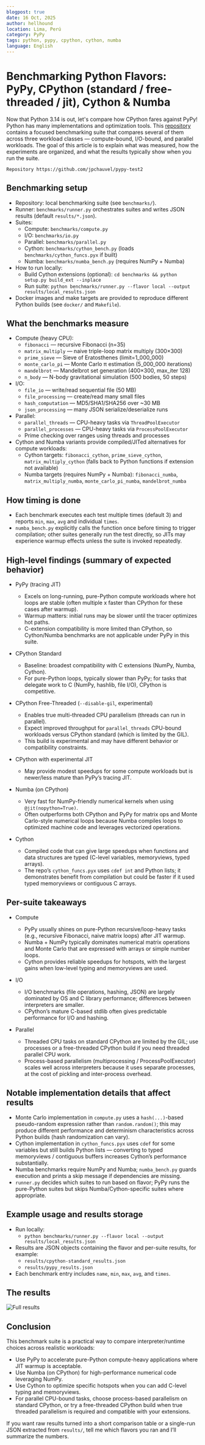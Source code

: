 ```yaml
---
blogpost: true
date: 16 Oct, 2025
author: hellhound
location: Lima, Perú
category: PyPy
tags: python, pypy, cpython, cython, numba
language: English
---
```


# Benchmarking Python Flavors: PyPy, CPython (standard / free-threaded / jit), Cython & Numba

Now that Python 3.14 is out, let's compare how CPython fares against PyPy!
Python has many implementations and optimization tools. This
[repository](https://github.com/jpchauvel/pypy-test2) contains a focused
benchmarking suite that compares several of them across three workload classes
— compute-bound, I/O-bound, and parallel workloads. The goal of this article is
to explain what was measured, how the experiments are organized, and what the
results typically show when you run the suite.

```{note}
Repository https://github.com/jpchauvel/pypy-test2
```

## Benchmarking setup

- Repository: local benchmarking suite (see `benchmarks/`).
- Runner: `benchmarks/runner.py` orchestrates suites and writes JSON results
(default `results/*.json`).
- Suites:
  - Compute: `benchmarks/compute.py`
  - I/O: `benchmarks/io.py`
  - Parallel: `benchmarks/parallel.py`
  - Cython: `benchmarks/cython_bench.py` (loads `benchmarks/cython_funcs.pyx`
  if built)
  - Numba: `benchmarks/numba_bench.py` (requires NumPy + Numba)
- How to run locally:
  - Build Cython extensions (optional): `cd benchmarks && python setup.py
  build_ext --inplace`
  - Run suite: `python benchmarks/runner.py --flavor local --output
  results/local_results.json`
- Docker images and make targets are provided to reproduce different Python
builds (see `docker/` and `Makefile`).

## What the benchmarks measure

- Compute (heavy CPU):
  - `fibonacci` — recursive Fibonacci (n=35)
  - `matrix_multiply` — naive triple-loop matrix multiply (300×300)
  - `prime_sieve` — Sieve of Eratosthenes (limit=1_000_000)
  - `monte_carlo_pi` — Monte Carlo π estimation (5_000_000 iterations)
  - `mandelbrot` — Mandelbrot set generation (400×300, max_iter 128)
  - `n_body` — N-body gravitational simulation (500 bodies, 50 steps)
- I/O:
  - `file_io` — write/read sequential file (50 MB)
  - `file_processing` — create/read many small files
  - `hash_computation` — MD5/SHA1/SHA256 over ~30 MB
  - `json_processing` — many JSON serialize/deserialize runs
- Parallel:
  - `parallel_threads` — CPU-heavy tasks via `ThreadPoolExecutor`
  - `parallel_processes` — CPU-heavy tasks via `ProcessPoolExecutor`
  - Prime checking over ranges using threads and processes
- Cython and Numba variants provide compiled/JITed alternatives for compute
workloads:
  - Cython targets: `fibonacci_cython`, `prime_sieve_cython`,
  `matrix_multiply_cython` (falls back to Python functions if extension not
  available)
  - Numba targets (requires NumPy + Numba): `fibonacci_numba`,
  `matrix_multiply_numba`, `monte_carlo_pi_numba`, `mandelbrot_numba`

## How timing is done

- Each benchmark executes each test multiple times (default 3) and reports
`min`, `max`, `avg` and individual `times`.
- `numba_bench.py` explicitly calls the function once before timing to trigger
compilation; other suites generally run the test directly, so JITs may
experience warmup effects unless the suite is invoked repeatedly.

## High-level findings (summary of expected behavior)

- PyPy (tracing JIT)
  - Excels on long-running, pure-Python compute workloads where hot loops are
  stable (often multiple x faster than CPython for these cases after warmup).
  - Warmup matters: initial runs may be slower until the tracer optimizes hot
  paths.
  - C-extension compatibility is more limited than CPython, so Cython/Numba
  benchmarks are not applicable under PyPy in this suite.

- CPython Standard
  - Baseline: broadest compatibility with C extensions (NumPy, Numba, Cython).
  - For pure-Python loops, typically slower than PyPy; for tasks that delegate
  work to C (NumPy, hashlib, file I/O), CPython is competitive.

- CPython Free-Threaded (`--disable-gil`, experimental)
  - Enables true multi-threaded CPU parallelism (threads can run in parallel).
  - Expect improved throughput for `parallel_threads` CPU-bound workloads
  versus CPython standard (which is limited by the GIL).
  - This build is experimental and may have different behavior or compatibility
  constraints.

- CPython with experimental JIT
  - May provide modest speedups for some compute workloads but is newer/less
  mature than PyPy’s tracing JIT.

- Numba (on CPython)
  - Very fast for NumPy-friendly numerical kernels when using
  `@jit(nopython=True)`.
  - Often outperforms both CPython and PyPy for matrix ops and Monte
  Carlo-style numerical loops because Numba compiles loops to optimized machine
  code and leverages vectorized operations.

- Cython
  - Compiled code that can give large speedups when functions and data
  structures are typed (C-level variables, memoryviews, typed arrays).
  - The repo’s `cython_funcs.pyx` uses `cdef int` and Python lists; it
  demonstrates benefit from compilation but could be faster if it used typed
  memoryviews or contiguous C arrays.

## Per-suite takeaways

- Compute
  - PyPy usually shines on pure-Python recursive/loop-heavy tasks (e.g.,
  recursive Fibonacci, naive matrix loops) after JIT warmup.
  - Numba + NumPy typically dominates numerical matrix operations and Monte
  Carlo that are expressed with arrays or simple number loops.
  - Cython provides reliable speedups for hotspots, with the largest gains when
  low-level typing and memoryviews are used.

- I/O
  - I/O benchmarks (file operations, hashing, JSON) are largely dominated by OS
  and C library performance; differences between interpreters are smaller.
  - CPython’s mature C-based stdlib often gives predictable performance for I/O
  and hashing.

- Parallel
  - Threaded CPU tasks on standard CPython are limited by the GIL; use
  processes or a free-threaded CPython build if you need threaded parallel CPU
  work.
  - Process-based parallelism (multiprocessing / ProcessPoolExecutor) scales
  well across interpreters because it uses separate processes, at the cost of
  pickling and inter-process overhead.

## Notable implementation details that affect results

- Monte Carlo implementation in `compute.py` uses a `hash(...)`-based
pseudo-random expression rather than `random.random()`; this may produce
different performance and determinism characteristics across Python builds
(hash randomization can vary).
- Cython implementation in `cython_funcs.pyx` uses `cdef` for some variables
but still builds Python lists — converting to typed memoryviews / contiguous
buffers increases Cython’s performance substantially.
- Numba benchmarks require NumPy and Numba; `numba_bench.py` guards execution
and prints a skip message if dependencies are missing.
- `runner.py` decides which suites to run based on flavor; PyPy runs the
pure-Python suites but skips Numba/Cython-specific suites where appropriate.

## Example usage and results storage

- Run locally:
  - `python benchmarks/runner.py --flavor local --output
  results/local_results.json`
- Results are JSON objects containing the flavor and per-suite results, for
example:
  - `results/cpython-standard_results.json`
  - `results/pypy_results.json`
- Each benchmark entry includes `name`, `min`, `max`, `avg`, and `times`.

## The results

![Full results](/_static/images/pypy-benchmark-take2.png)

## Conclusion

This benchmark suite is a practical way to compare interpreter/runtime choices
across realistic workloads:
- Use PyPy to accelerate pure-Python compute-heavy applications where JIT
warmup is acceptable.
- Use Numba (on CPython) for high-performance numerical code leveraging NumPy.
- Use Cython to optimize specific hotspots when you can add C-level typing and
memoryviews.
- For parallel CPU-bound tasks, choose process-based parallelism on standard
CPython, or try a free-threaded CPython build when true threaded parallelism is
required and compatible with your extensions.

If you want raw results turned into a short comparison table or a single-run
JSON extracted from `results/`, tell me which flavors you ran and I’ll
summarize the numbers.
